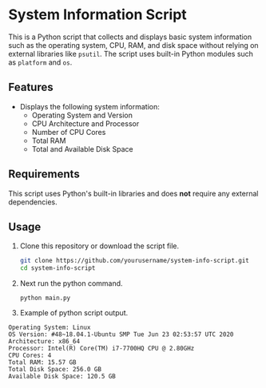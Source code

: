 # System Information Script

This is a Python script that collects and displays basic system information such as the operating system, CPU, RAM, and disk space without relying on external libraries like `psutil`. The script uses built-in Python modules such as `platform` and `os`.

## Features

- Displays the following system information:
  - Operating System and Version
  - CPU Architecture and Processor
  - Number of CPU Cores
  - Total RAM
  - Total and Available Disk Space

## Requirements

This script uses Python's built-in libraries and does **not** require any external dependencies.

## Usage

1. Clone this repository or download the script file.

   ```bash
   git clone https://github.com/yourusername/system-info-script.git
   cd system-info-script


2. Next run the python command.

   ```
   python main.py

4. Example of python script output.
  ```
  Operating System: Linux
  OS Version: #48~18.04.1-Ubuntu SMP Tue Jun 23 02:53:57 UTC 2020
  Architecture: x86_64
  Processor: Intel(R) Core(TM) i7-7700HQ CPU @ 2.80GHz
  CPU Cores: 4
  Total RAM: 15.57 GB
  Total Disk Space: 256.0 GB
  Available Disk Space: 120.5 GB
